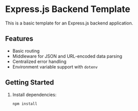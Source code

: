 # Express.js Backend Template

This is a basic template for an Express.js backend application.

## Features
- Basic routing
- Middleware for JSON and URL-encoded data parsing
- Centralized error handling
- Environment variable support with `dotenv`

## Getting Started

1. Install dependencies:
   ```bash
   npm install
